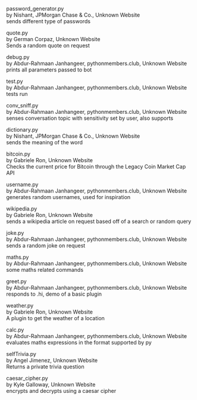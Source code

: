 password_generator.py\
by Nishant, JPMorgan Chase & Co., Unknown Website\
sends different type of passwords

quote.py\
by German Corpaz, Unknown Website\
Sends a random quote on request

debug.py\
by Abdur-Rahmaan Janhangeer, pythonmembers.club, Unknown Website\
prints all parameters passed to bot

test.py\
by Abdur-Rahmaan Janhangeer, pythonmembers.club, Unknown Website\
tests run

conv_sniff.py\
by Abdur-Rahmaan Janhangeer, pythonmembers.club, Unknown Website\
senses conversation topic with sensitivity set by user, also supports

dictionary.py\
by Nishant, JPMorgan Chase & Co., Unknown Website\
sends the meaning of the word

bitcoin.py\
by Gabriele Ron, Unknown Website\
Checks the current price for Bitcoin through the Legacy Coin Market Cap API

username.py\
by Abdur-Rahmaan Janhangeer, pythonmembers.club, Unknown Website\
generates random usernames, used for inspiration

wikipedia.py\
by Gabriele Ron, Unknown Website\
sends a wikipedia article on request based off of a search or random query

joke.py\
by Abdur-Rahmaan Janhangeer, pythonmembers.club, Unknown Website\
sends a random joke on request

maths.py\
by Abdur-Rahmaan Janhangeer, pythonmembers.club, Unknown Website\
some maths related commands

greet.py\
by Abdur-Rahmaan Janhangeer, pythonmembers.club, Unknown Website\
responds to .hi, demo of a basic plugin

weather.py\
by Gabriele Ron, Unknown Website\
A plugin to get the weather of a location

calc.py\
by Abdur-Rahmaan Janhangeer, pythonmembers.club, Unknown Website\
evaluates maths expressions in the format supported by py

selfTrivia.py\
by Angel Jimenez, Unknown Website\
Returns a private trivia question

caesar_cipher.py\
by Kyle Galloway, Unknown Website\
encrypts and decrypts using a caesar cipher

